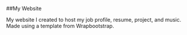 ##My Website

My website I created to host my job profile, resume, project, and music. Made using a template from Wrapbootstrap.